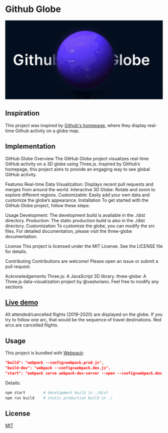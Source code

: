 # Github Globe

![github-globe made by Om yadav](https://github.com/Omyadav141/github-globe/blob/main/ommcre8.png)

## Inspiration

This project was inspired by [Github's homepage](https://github.com/home), where they display real-time Github activity on a globe map.

## Implementation

GitHub Globe
Overview
The GitHub Globe project visualizes real-time GitHub activity on a 3D globe using Three.js. Inspired by GitHub’s homepage, this project aims to provide an engaging way to see global GitHub activity.

Features
Real-time Data Visualization: Displays recent pull requests and merges from around the world.
Interactive 3D Globe: Rotate and zoom to explore different regions.
Customizable: Easily add your own data and customize the globe’s appearance.
Installation
To get started with the GitHub Globe project, follow these steps:



Usage
Development: The development build is available in the ./dist directory.
Production: The static production build is also in the ./dist directory.
Customization
To customize the globe, you can modify the src files. For detailed documentation, please visit the three-globe documentation.

License
This project is licensed under the MIT License. See the LICENSE file for details.

Contributing
Contributions are welcome! Please open an issue or submit a pull request.

Acknowledgements
Three.js: A JavaScript 3D library.
three-globe: A Three.js data-visualization project by @vasturiano.
Feel free to modify any sections 

## [Live demo](https://omyadav141.github.io/github-globe/)

All attended/cancelled flights (2019-2020) are displayed on the globe. If you try to follow one arc, that would be the sequence of travel destinations. Red arcs are cancelled flights.


## Usage

This project is bundled with [Webpack](https://webpack.js.org/):

```json
"build": "webpack --config=webpack.prod.js",
"build-dev": "webpack --config=webpack.dev.js",
"start": "webpack serve webpack-dev-server --open --config=webpack.dev.js"
```

Details:

```bash
npm start        # development build in ./dist
npm run build    # static production build in ./
```

## License

[MIT](https://choosealicense.com/licenses/mit/)

